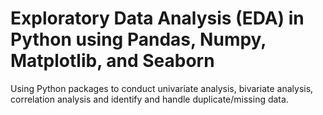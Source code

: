 # Exploratory Data Analysis (EDA) in Python using Pandas, Numpy, Matplotlib, and Seaborn 
Using Python packages to conduct univariate analysis, bivariate analysis, correlation analysis and identify and handle duplicate/missing data.
